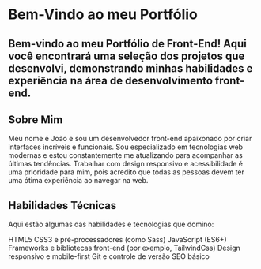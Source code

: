 # Bem-Vindo ao meu Portfólio

## Bem-vindo ao meu Portfólio de Front-End! Aqui você encontrará uma seleção dos projetos que desenvolvi, demonstrando minhas habilidades e experiência na área de desenvolvimento front-end.

## Sobre Mim

Meu nome é João e sou um desenvolvedor front-end apaixonado por criar interfaces incríveis e funcionais. Sou especializado em tecnologias web modernas e estou constantemente me atualizando para acompanhar as últimas tendências. Trabalhar com design responsivo e acessibilidade é uma prioridade para mim, pois acredito que todas as pessoas devem ter uma ótima experiência ao navegar na web.

## Habilidades Técnicas

Aqui estão algumas das habilidades e tecnologias que domino:

HTML5
CSS3 e pré-processadores (como Sass)
JavaScript (ES6+)
Frameworks e bibliotecas front-end (por exemplo, TailwindCss)
Design responsivo e mobile-first
Git e controle de versão
SEO básico
